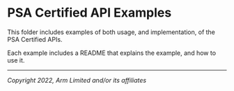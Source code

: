 <!--
SPDX-FileCopyrightText: Copyright 2022 Arm Limited and/or its affiliates <open-source-office@arm.com>
SPDX-License-Identifier: CC-BY-SA-4.0
-->

# PSA Certified API Examples

This folder includes examples of both usage, and implementation, of the PSA Certified APIs.

Each example includes a README that explains the example, and how to use it.

----

*Copyright 2022, Arm Limited and/or its affiliates*
